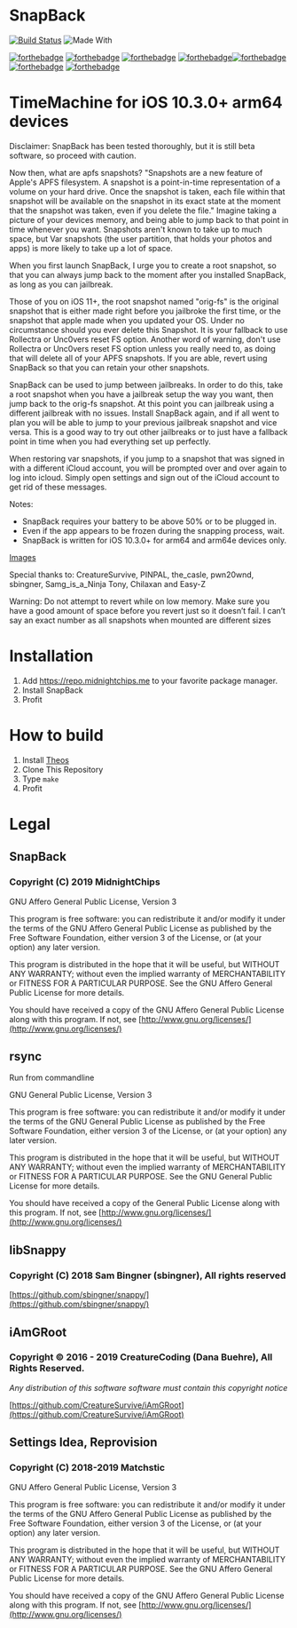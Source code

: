 # SnapBack
[![Build Status](https://travis-ci.com/midnightchip/SnapBack.svg?branch=Theos)](https://travis-ci.com/midnightchip/SnapBack) ![Made With](https://img.shields.io/badge/made%20with-objective--c-green.svg)

[![forthebadge](https://forthebadge.com/images/badges/built-by-developers.svg)](https://github.com/midnightchip/SnapBack) [![forthebadge](https://forthebadge.com/images/badges/check-it-out.svg)](https://github.com/midnightchip/SnapBack) [![forthebadge](https://forthebadge.com/images/badges/gluten-free.svg)](https://github.com/midnightchip/SnapBack) [![forthebadge](https://forthebadge.com/images/badges/made-with-crayons.svg)](https://github.com/midnightchip/SnapBack)[![forthebadge](https://forthebadge.com/images/badges/reading-6th-grade-level.svg)](https://github.com/midnightchip/SnapBack) [![forthebadge](https://forthebadge.com/images/badges/powered-by-watergate.svg)](https://github.com/midnightchip/SnapBack) [![forthebadge](https://forthebadge.com/images/badges/uses-badges.svg)](https://github.com/midnightchip/SnapBack)

# TimeMachine for iOS 10.3.0+ arm64 devices

Disclaimer: SnapBack has been tested thoroughly, but it is still beta software, so proceed with caution. 


Now then, what are apfs snapshots?
"Snapshots are a new feature of Apple's APFS filesystem. A snapshot is a point-in-time representation of a volume on your hard drive. Once the snapshot is taken, each file within that snapshot will be available on the snapshot in its exact state at the moment that the snapshot was taken, even if you delete the file."
Imagine taking a picture of your devices memory, and being able to jump back to that point in time whenever you want. Snapshots aren't known to take up to much space, but Var snapshots (the user partition, that holds your photos and apps) is more likely to take up a lot of space.

When you first launch SnapBack, I urge you to create a root snapshot, so that you can always jump back to the moment after you installed SnapBack, as long as you can jailbreak.

Those of you on iOS 11+, the root snapshot named "orig-fs" is the original snapshot that is either made right before you jailbroke the first time, or the snapshot that apple made when you updated your OS. Under no circumstance should you ever delete this Snapshot. It is your fallback to use Rollectra or Unc0vers reset FS option. Another word of warning, don't use Rollectra or Unc0vers reset FS option unless you really need to, as doing that will delete all of your APFS snapshots.
If you are able, revert using SnapBack so that you can retain your other snapshots.

SnapBack can be used to jump between jailbreaks. In order to do this, take a root snapshot when you have a jailbreak setup the way you want, then jump back to the orig-fs snapshot. At this point you can jailbreak using a different jailbreak with no issues. Install SnapBack again, and if all went to plan you will be able to jump to your previous jailbreak snapshot and vice versa. This is a good way to try out other jailbreaks or to just have a fallback point in time when you had everything set up perfectly.

When restoring var snapshots, if you jump to a snapshot that was signed in with a different iCloud account, you will be prompted over and over again to log into icloud. Simply open settings and sign out of the iCloud account to get rid of these messages.

Notes:
-	SnapBack requires your battery to be above 50% or to be plugged in.
-	Even if the app appears to be frozen during the snapping process, wait.
-	SnapBack is written for iOS 10.3.0+ for arm64 and arm64e devices only. 

[Images](https://imgur.com/gallery/Hb1YDXN)

Special thanks to:
CreatureSurvive, 
PINPAL, 
the_casle,
pwn20wnd,
sbingner,
Samg_is_a_Ninja
Tony, 
Chilaxan and 
Easy-Z

Warning: Do not attempt to revert while on low memory. Make sure you have a good amount of space before you revert just so it doesn’t fail. I can’t say an exact number as all snapshots when mounted are different sizes
# Installation

1. Add https://repo.midnightchips.me to your favorite package manager.
2. Install SnapBack
3. Profit

# How to build 

1. Install [Theos](https://github.com/theos/theos/wiki/Installation)
2. Clone This Repository
3. Type `make`
4. Profit

# Legal
## SnapBack

### Copyright (C) 2019 MidnightChips

GNU Affero General Public License, Version 3

This program is free software: you can redistribute it and/or modify it under the terms of the GNU Affero General Public License as published by the Free Software Foundation, either version 3 of the License, or (at your option) any later version.

This program is distributed in the hope that it will be useful, but WITHOUT ANY WARRANTY; without even the implied warranty of MERCHANTABILITY or FITNESS FOR A PARTICULAR PURPOSE. See the GNU Affero General Public License for more details.

You should have received a copy of the GNU Affero General Public License along with this program. If not, see [http://www.gnu.org/licenses/](http://www.gnu.org/licenses/)

## rsync

Run from commandline

GNU General Public License, Version 3

This program is free software: you can redistribute it and/or modify it under the terms of the GNU General Public License as published by the Free Software Foundation, either version 3 of the License, or (at your option) any later version.

This program is distributed in the hope that it will be useful, but WITHOUT ANY WARRANTY; without even the implied warranty of MERCHANTABILITY or FITNESS FOR A PARTICULAR PURPOSE. See the GNU General Public License for more details.

You should have received a copy of the General Public License along with this program. If not, see [http://www.gnu.org/licenses/](http://www.gnu.org/licenses/)

## libSnappy

### Copyright (C) 2018 Sam Bingner (sbingner), All rights reserved

[https://github.com/sbingner/snappy/](https://github.com/sbingner/snappy/)

## iAmGRoot

### Copyright © 2016 - 2019 CreatureCoding (Dana Buehre), All Rights Reserved.

_Any distribution of this software software must contain this copyright notice_

[https://github.com/CreatureSurvive/iAmGRoot](https://github.com/CreatureSurvive/iAmGRoot)

## Settings Idea, Reprovision

### Copyright (C) 2018-2019 Matchstic

GNU Affero General Public License, Version 3

This program is free software: you can redistribute it and/or modify it under the terms of the GNU Affero General Public License as published by the Free Software Foundation, either version 3 of the License, or (at your option) any later version.

This program is distributed in the hope that it will be useful, but WITHOUT ANY WARRANTY; without even the implied warranty of MERCHANTABILITY or FITNESS FOR A PARTICULAR PURPOSE. See the GNU Affero General Public License for more details.

You should have received a copy of the GNU Affero General Public License along with this program. If not, see [http://www.gnu.org/licenses/](http://www.gnu.org/licenses/)

